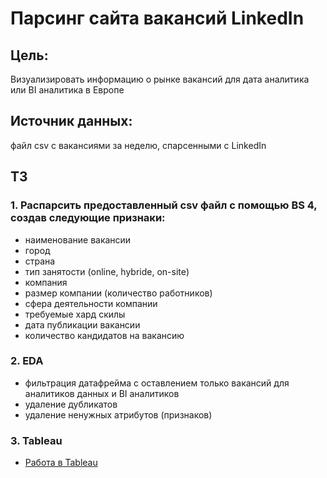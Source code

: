 # Парсинг сайта вакансий LinkedIn
## Цель: 
Визуализировать информацию о рынке вакансий для дата аналитика или BI аналитика в Европе
## Источник данных: 
файл сsv c вакансиями за неделю, спарсенными с LinkedIn
## ТЗ
### 1. Распарсить предоставленный csv файл с помощью BS 4, создав следующие признаки:
- наименование вакансии
- город
- страна
- тип занятости (online, hybride, on-site)
- компания
- размер компании (количество работников)
- сфера деятельности компании
- требуемые хард скилы
- дата публикации вакансии
- количество кандидатов на вакансию
###  2. EDA
- фильтрация датафрейма с оставлением только вакансий для аналитиков данных и BI аналитиков
- удаление дубликатов
- удаление ненужных атрибутов (признаков)
### 3. Tableau
- [Работа в Tableau](https://public.tableau.com/app/profile/liliya5413/viz/jobs_in_europe/Dashboard1)
